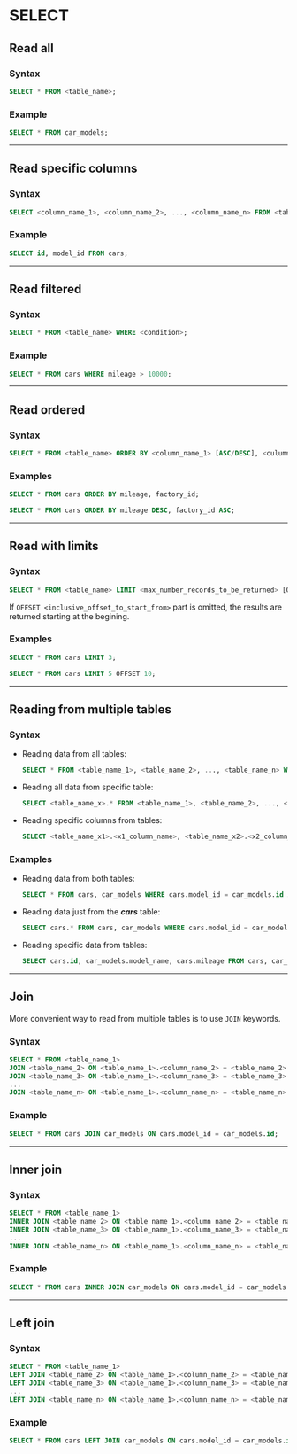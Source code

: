 # SELECT

## Read all

### Syntax

```sql
SELECT * FROM <table_name>;
```

### Example

```sql
SELECT * FROM car_models;
```

____

## Read specific columns

### Syntax

```sql
SELECT <column_name_1>, <column_name_2>, ..., <column_name_n> FROM <table_name>;
```

### Example

```sql
SELECT id, model_id FROM cars;
```

____

## Read filtered

### Syntax

```sql
SELECT * FROM <table_name> WHERE <condition>;
```

### Example

```sql
SELECT * FROM cars WHERE mileage > 10000;
```

____

## Read ordered

### Syntax

```sql
SELECT * FROM <table_name> ORDER BY <column_name_1> [ASC/DESC], <culumn_name_2>, ..., <column_name_n> [ASC/DESC];
```

### Examples

```sql
SELECT * FROM cars ORDER BY mileage, factory_id;
```

```sql
SELECT * FROM cars ORDER BY mileage DESC, factory_id ASC;
```

____

## Read with limits

### Syntax

```sql
SELECT * FROM <table_name> LIMIT <max_number_records_to_be_returned> [OFFSET <inclusive_offset_to_start_from>];
```

If `OFFSET <inclusive_offset_to_start_from>` part is omitted, the results are returned starting at the begining.

### Examples

```sql
SELECT * FROM cars LIMIT 3;
```

```sql
SELECT * FROM cars LIMIT 5 OFFSET 10;
```
____

## Reading from multiple tables

### Syntax

- Reading data from all tables:
    ```sql
    SELECT * FROM <table_name_1>, <table_name_2>, ..., <table_name_n> WHERE <condition>;
    ```

- Reading all data from specific table:
    ```sql
    SELECT <table_name_x>.* FROM <table_name_1>, <table_name_2>, ..., <table_name_n> WHERE <condition>;
    ```

- Reading specific columns from tables:
    ```sql
    SELECT <table_name_x1>.<x1_column_name>, <table_name_x2>.<x2_column_name>, ..., <table_name_xn>.<xn_column_name> FROM <table_name_1>, <table_name_2>, ..., <table_name_n> WHERE <condition>;
    ```

### Examples

- Reading data from both tables:
    ```sql
    SELECT * FROM cars, car_models WHERE cars.model_id = car_models.id AND car_models.model_name = "Vitz";
    ```

- Reading data just from the ___cars___ table:
    ```sql
    SELECT cars.* FROM cars, car_models WHERE cars.model_id = car_models.id AND car_models.model_name = "Vitz";
    ```

- Reading specific data from tables:
    ```sql
    SELECT cars.id, car_models.model_name, cars.mileage FROM cars, car_models WHERE cars.model_id = car_models.id AND car_models.model_name = "Vitz";
    ```

____

## Join

More convenient way to read from multiple tables is to use `JOIN` keywords.

### Syntax

```sql
SELECT * FROM <table_name_1>
JOIN <table_name_2> ON <table_name_1>.<column_name_2> = <table_name_2>.<foreign_column_name>
JOIN <table_name_3> ON <table_name_1>.<column_name_3> = <table_name_3>.<foreign_column_name>
...
JOIN <table_name_n> ON <table_name_1>.<column_name_n> = <table_name_n>.<foreign_column_name>;
```

### Example

```sql
SELECT * FROM cars JOIN car_models ON cars.model_id = car_models.id;
```

___

## Inner join

### Syntax

```sql
SELECT * FROM <table_name_1>
INNER JOIN <table_name_2> ON <table_name_1>.<column_name_2> = <table_name_2>.<foreign_column_name>
INNER JOIN <table_name_3> ON <table_name_1>.<column_name_3> = <table_name_3>.<foreign_column_name>
...
INNER JOIN <table_name_n> ON <table_name_1>.<column_name_n> = <table_name_n>.<foreign_column_name>;
```

### Example
```sql
SELECT * FROM cars INNER JOIN car_models ON cars.model_id = car_models.id;
```

____

## Left join

### Syntax

```sql
SELECT * FROM <table_name_1>
LEFT JOIN <table_name_2> ON <table_name_1>.<column_name_2> = <table_name_2>.<foreign_column_name>
LEFT JOIN <table_name_3> ON <table_name_1>.<column_name_3> = <table_name_3>.<foreign_column_name>
...
LEFT JOIN <table_name_n> ON <table_name_1>.<column_name_n> = <table_name_n>.<foreign_column_name>;
```

### Example

```sql
SELECT * FROM cars LEFT JOIN car_models ON cars.model_id = car_models.id;
```